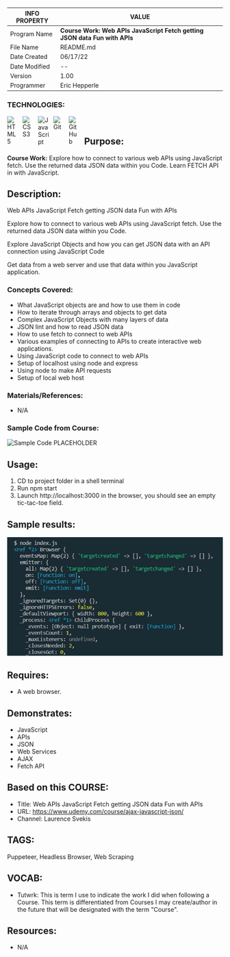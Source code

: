 | INFO PROPERTY | VALUE                                                                      |
| ------------- | -------------------------------------------------------------------------- |
| Program Name  | **Course Work: Web APIs JavaScript Fetch getting JSON data Fun with APIs** |
| File Name     | README.md                                                                  |
| Date Created  | 06/17/22                                                                   |
| Date Modified | --                                                                         |
| Version       | 1.00                                                                       |
| Programmer    | Eric Hepperle                                                              |

### TECHNOLOGIES:

<img align="left" alt="HTML5" title="HTML5" width="26px" src="https://cdn.jsdelivr.net/gh/devicons/devicon/icons/html5/html5-original.svg" style="padding-right:10px;" />
<img align="left" alt="CSS3" title="CSS3" width="26px" src="https://cdn.jsdelivr.net/gh/devicons/devicon/icons/css3/css3-original.svg" style="padding-right:10px;" />
<img align="left" alt="JavaScript" title="JavaScript" width="26px" src="https://cdn.jsdelivr.net/gh/devicons/devicon/icons/javascript/javascript-original.svg" style="padding-right:10px;" />

<img align="left" alt="Git" title="Git" width="26px" src="https://cdn.jsdelivr.net/gh/devicons/devicon/icons/git/git-original.svg" style="padding-right:10px;" />


<img align="left" alt="GitHub" title="GitHub" width="26px" src="https://user-images.githubusercontent.com/3369400/139448065-39a229ba-4b06-434b-bc67-616e2ed80c8f.png" style="padding-right:10px;" />

<br>

## Purpose:
**Course Work:** Explore how to connect to various web APIs using JavaScript fetch. Use the returned data JSON data within you Code. Learn FETCH API in with JavaScript.

## Description:

Web APIs JavaScript Fetch getting JSON data Fun with APIs

Explore how to connect to various web APIs using JavaScript fetch.  Use the returned data JSON data within you Code.

Explore JavaScript Objects and how you can get JSON data with an API connection using JavaScript Code

Get data from a web server and use that data within you JavaScript application.

### Concepts Covered:

- What JavaScript objects are and how to use them in code
- How to iterate through arrays and objects to get data
- Complex JavaScript Objects with many layers of data
- JSON lint and how to read JSON data
- How to use fetch to connect to web APIs
- Various examples of connecting to APIs to create interactive web applications.
- Using JavaScript code to connect to web APIs
- Setup of localhost using node and express
- Using node to make API requests
- Setup of local web host

### Materials/References:

- N/A

### Sample Code from Course:

![Sample Code PLACEHOLDER]()

    
## Usage:
1. CD to project folder in a shell terminal
2. Run npm start
3. Launch http://localhost:3000 in the browser, you should see an empty tic-tac-toe field.
    
## Sample results: 

![Screenshot: Sample results showing JSON object from console.logging browser object](img/ehw-screenshot--launch-chromium-02.jpg)

## Requires:
* A web browser.
    
## Demonstrates:
* JavaScript
* APIs
* JSON
* Web Services
* AJAX
* Fetch API

## Based on this COURSE:
- Title: Web APIs JavaScript Fetch getting JSON data Fun with APIs
- URL: https://www.udemy.com/course/ajax-javascript-json/
- Channel: Laurence Svekis

## TAGS:
Puppeteer, Headless Browser, Web Scraping

## VOCAB:
- Tutwrk: This is term I use to indicate the work I did when following a Course. This term is differentiated from Courses I may create/author in the future that will be designated with the term "Course".

## Resources:
- N/A
